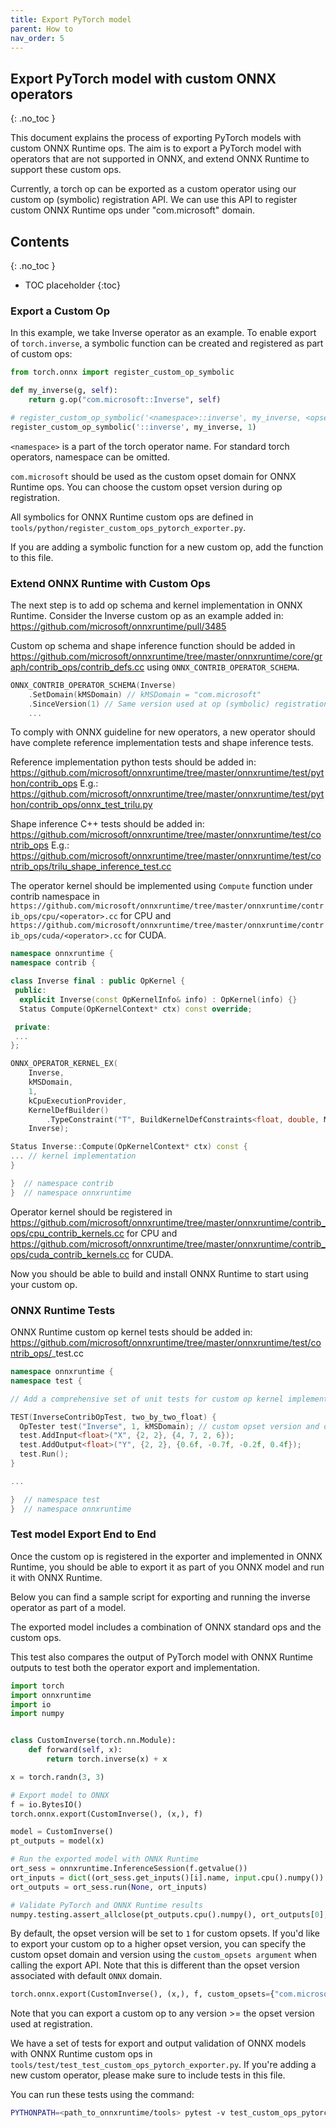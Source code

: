 ```yaml
---
title: Export PyTorch model
parent: How to
nav_order: 5
---
```


## Export PyTorch model with custom ONNX operators
{: .no_toc }

This document explains the process of exporting PyTorch models with custom ONNX Runtime ops. The aim is to export a PyTorch model with operators that are not supported in ONNX, and extend ONNX Runtime to support these custom ops.

Currently, a torch op can be exported as a custom operator using our custom op (symbolic) registration API. We can  use this API to register custom ONNX Runtime ops under "com.microsoft" domain.

## Contents
{: .no_toc }

* TOC placeholder
{:toc}

### Export a Custom Op

In this example, we take Inverse operator as an example. To enable export of ```torch.inverse```, a symbolic function can be created and registered as part of custom ops:

```python
from torch.onnx import register_custom_op_symbolic

def my_inverse(g, self):
    return g.op("com.microsoft::Inverse", self)

# register_custom_op_symbolic('<namespace>::inverse', my_inverse, <opset_version>)
register_custom_op_symbolic('::inverse', my_inverse, 1)
```

`<namespace>` is a part of the torch operator name. For standard torch operators, namespace can be omitted.

`com.microsoft` should be used as the custom opset domain for ONNX Runtime ops. You can choose the custom opset version during op registration.

All symbolics for ONNX Runtime custom ops are defined in `tools/python/register_custom_ops_pytorch_exporter.py`.

If you are adding a symbolic function for a new custom op, add the function to this file.

### Extend ONNX Runtime with Custom Ops

The next step is to add op schema and kernel implementation in ONNX Runtime.
Consider the Inverse custom op as an example added in:
https://github.com/microsoft/onnxruntime/pull/3485

Custom op schema and shape inference function should be added in https://github.com/microsoft/onnxruntime/tree/master/onnxruntime/core/graph/contrib_ops/contrib_defs.cc using `ONNX_CONTRIB_OPERATOR_SCHEMA`.

```c++
ONNX_CONTRIB_OPERATOR_SCHEMA(Inverse)
    .SetDomain(kMSDomain) // kMSDomain = "com.microsoft"
    .SinceVersion(1) // Same version used at op (symbolic) registration
    ...
```

To comply with ONNX guideline for new operators, a new operator should have complete reference implementation tests and shape inference tests.

Reference implementation python tests should be added in:
https://github.com/microsoft/onnxruntime/tree/master/onnxruntime/test/python/contrib_ops
E.g.: https://github.com/microsoft/onnxruntime/tree/master/onnxruntime/test/python/contrib_ops/onnx_test_trilu.py

Shape inference C++ tests should be added in:
https://github.com/microsoft/onnxruntime/tree/master/onnxruntime/test/contrib_ops
E.g.: https://github.com/microsoft/onnxruntime/tree/master/onnxruntime/test/contrib_ops/trilu_shape_inference_test.cc

The operator kernel should be implemented using ```Compute``` function
under contrib namespace in `https://github.com/microsoft/onnxruntime/tree/master/onnxruntime/contrib_ops/cpu/<operator>.cc` 
for CPU and `https://github.com/microsoft/onnxruntime/tree/master/onnxruntime/contrib_ops/cuda/<operator>.cc` for CUDA.

```c++
namespace onnxruntime {
namespace contrib {

class Inverse final : public OpKernel {
 public:
  explicit Inverse(const OpKernelInfo& info) : OpKernel(info) {}
  Status Compute(OpKernelContext* ctx) const override;

 private:
 ...
};

ONNX_OPERATOR_KERNEL_EX(
    Inverse,
    kMSDomain,
    1,
    kCpuExecutionProvider,
    KernelDefBuilder()
        .TypeConstraint("T", BuildKernelDefConstraints<float, double, MLFloat16>()),
    Inverse);

Status Inverse::Compute(OpKernelContext* ctx) const {
... // kernel implementation
}

}  // namespace contrib
}  // namespace onnxruntime
```

Operator kernel should be registered in https://github.com/microsoft/onnxruntime/tree/master/onnxruntime/contrib_ops/cpu_contrib_kernels.cc for CPU and https://github.com/microsoft/onnxruntime/tree/master/onnxruntime/contrib_ops/cuda_contrib_kernels.cc for CUDA.

Now you should be able to build and install ONNX Runtime to start using your custom op.

### ONNX Runtime Tests

ONNX Runtime custom op kernel tests should be added in: https://github.com/microsoft/onnxruntime/tree/master/onnxruntime/test/contrib_ops/<operator>_test.cc

```c++
namespace onnxruntime {
namespace test {

// Add a comprehensive set of unit tests for custom op kernel implementation

TEST(InverseContribOpTest, two_by_two_float) {
  OpTester test("Inverse", 1, kMSDomain); // custom opset version and domain
  test.AddInput<float>("X", {2, 2}, {4, 7, 2, 6});
  test.AddOutput<float>("Y", {2, 2}, {0.6f, -0.7f, -0.2f, 0.4f});
  test.Run();
}

...

}  // namespace test
}  // namespace onnxruntime
```

### Test model Export End to End

Once the custom op is registered in the exporter and implemented in ONNX Runtime, you should be able to export it as part of you ONNX model and run it with ONNX Runtime.

Below you can find a sample script for exporting and running the inverse operator as part of a model.

The exported model includes a combination of ONNX standard ops and the custom ops.

This test also compares the output of PyTorch model with ONNX Runtime outputs to test both the operator export and implementation.

```python
import torch
import onnxruntime
import io
import numpy


class CustomInverse(torch.nn.Module):
    def forward(self, x):
        return torch.inverse(x) + x

x = torch.randn(3, 3)

# Export model to ONNX
f = io.BytesIO()
torch.onnx.export(CustomInverse(), (x,), f)

model = CustomInverse()
pt_outputs = model(x)

# Run the exported model with ONNX Runtime
ort_sess = onnxruntime.InferenceSession(f.getvalue())
ort_inputs = dict((ort_sess.get_inputs()[i].name, input.cpu().numpy()) for i, input in enumerate((x,)))
ort_outputs = ort_sess.run(None, ort_inputs)

# Validate PyTorch and ONNX Runtime results
numpy.testing.assert_allclose(pt_outputs.cpu().numpy(), ort_outputs[0], rtol=1e-03, atol=1e-05)
```

By default, the opset version will be set to ``1`` for custom opsets. If you'd like to export your
custom op to a higher opset version, you can specify the custom opset domain and version using 
the ``custom_opsets argument`` when calling the export API. Note that this is different than the opset 
version associated with default ```ONNX``` domain.

```python
torch.onnx.export(CustomInverse(), (x,), f, custom_opsets={"com.microsoft": 5})
```

Note that you can export a custom op to any version >= the opset version used at registration.

We have a set of tests for export and output validation of ONNX models with ONNX Runtime custom ops in 
``tools/test/test_test_custom_ops_pytorch_exporter.py``. If you're adding a new custom operator, please
make sure to include tests in this file.

You can run these tests using the command:

```bash
PYTHONPATH=<path_to_onnxruntime/tools> pytest -v test_custom_ops_pytorch_exporter.py
```
